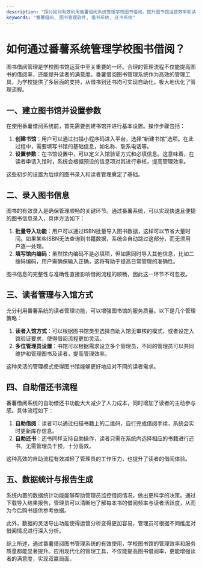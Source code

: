 ```yaml
---
description: "探讨如何有效利用番薯借阅系统管理学校图书借阅，提升图书馆运营效率和读者体验。"
keywords: "番薯借阅, 图书管理软件, 借书系统, 还书系统"
---
```

# 如何通过番薯系统管理学校图书借阅？

图书借阅管理是学校图书馆运营中至关重要的一环。合理的管理流程不仅能提高图书的借阅率，还能提升读者的满意度。番薯借阅图书管理系统作为高效的管理工具，为学校提供了多层面的支持，从借书到还书均可实现自助化，极大地优化了管理流程。

## 一、建立图书馆并设置参数

在使用番薯借阅系统前，首先需要创建书馆并进行基本设置。操作步骤包括：

1. **创建书馆**：用户可以通过扫描小程序码进入平台，选择“新建书馆”选项。在此过程中，需要填写书馆的基础信息，如名称、联系电话等。
2. **设置参数**：在书馆设置中，可以定义入馆验证方式和必填信息。这意味着，在读者申请入馆时，系统会根据预设的信息项对其进行审核，提高管理效率。

这些初步的设置为后续的图书录入和读者管理奠定了基础。

## 二、录入图书信息

图书的有效录入是确保管理顺畅的关键环节。通过番薯系统，可以实现快速且便捷的图书信息录入，具体方法如下：

1. **批量导入功能**：用户可以通过ISBN批量导入图书数据，这样可以节省大量时间。如果某些ISBN无法查询到书籍数据，系统会自动跳过这部分，而无须用户逐一处理。
2. **填写馆内编码**：虽然馆内编码不是必填项，但如需同时导入其他信息，比如二维码编码，用户需确保输入正确，这将有助于提高日常管理的准确性。

图书信息的完整性与准确性直接影响借阅流程的顺畅，因此这一环节不可忽视。

## 三、读者管理与入馆方式

充分利用番薯系统的读者管理功能，可以增强图书馆的服务质量。以下是几个管理策略：

1. **读者入馆方式**：可以根据图书馆类型选择自助入馆无审核的模式，或者设定入馆验证要求，使得借阅流程更加灵活。
2. **多位管理员设置**：书馆可以根据需求设立多个管理员，不同的管理员可以共同维护和管理图书及读者，提高管理效率。

这种灵活的管理模式使得图书馆能够更好地应对不同的读者需求。

## 四、自助借还书流程

番薯借阅系统的自助借还书功能大大减少了人力成本，同时增加了读者的主动参与感。具体流程如下：

1. **自助借阅**：读者可以通过扫描书籍上的二维码，自行完成借阅手续，系统会实时更新库存信息。
2. **自助还书**：还书同样支持自助操作，读者只需在系统内选择相应的书籍进行还书，无需管理员干预，十分高效。

这种高效的自助流程有效减轻了管理员的工作压力，也提升了读者的借阅体验。

## 五、数据统计与报告生成

系统内置的数据统计功能能够帮助管理员监控借阅情况，做出更科学的决策。通过下载导入结果报告，管理员可以清晰地了解每本书的借阅频率与读者活跃度，从而为今后购书提供参考依据。

此外，数据的灵活导出功能使得运营分析变得更加容易，管理员可根据不同维度对借阅情况进行深入分析。

综上所述，通过番薯借阅图书管理系统的有效使用，学校图书馆的管理效率和服务质量都能显著提升。应用现代化的管理工具，不仅能提高图书借阅率，更能增强读者的满意度，实现双赢局面。
